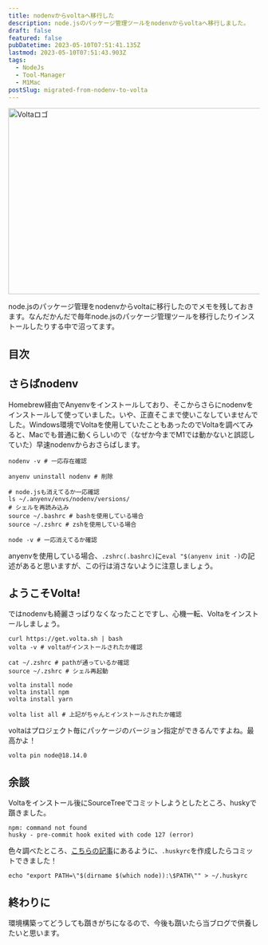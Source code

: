 ```yaml
---
title: nodenvからvoltaへ移行した
description: node.jsのパッケージ管理ツールをnodenvからvoltaへ移行しました。
draft: false
featured: false
pubDatetime: 2023-05-10T07:51:41.135Z
lastmod: 2023-05-10T07:51:43.903Z
tags:
  - NodeJs
  - Tool-Manager
  - M1Mac
postSlug: migrated-from-nodenv-to-volta
---
```


<img src="/assets/img/posts/volta_logo.png" title="Voltaロゴ" alt="Voltaロゴ" width="840" height="373" >

node.jsのパッケージ管理をnodenvからvoltaに移行したのでメモを残しておきます。なんだかんだで毎年node.jsのパッケージ管理ツールを移行したりインストールしたりする中で沼ってます。

## 目次

## さらばnodenv

Homebrew経由でAnyenvをインストールしており、そこからさらにnodenvをインストールして使っていました。いや、正直そこまで使いこなしていませんでした。Windows環境でVoltaを使用していたこともあったのでVoltaを調べてみると、Macでも普通に動くらしいので（なぜか今までM1では動かないと誤認していた）早速nodenvからおさらばします。

```shell
nodenv -v # 一応存在確認

anyenv uninstall nodenv # 削除

# node.jsも消えてるか一応確認
ls ~/.anyenv/envs/nodenv/versions/
# シェルを再読み込み
source ~/.bashrc # bashを使用している場合
source ~/.zshrc # zshを使用している場合

node -v # 一応消えてるか確認
```

anyenvを使用している場合、`.zshrc(.bashrc)`に`eval "$(anyenv init -)`の記述があると思いますが、この行は消さないように注意しましょう。

## ようこそVolta!

ではnodenvも綺麗さっぱりなくなったことですし、心機一転、Voltaをインストールしましょう。

```shell
curl https://get.volta.sh | bash
volta -v # voltaがインストールされたか確認

cat ~/.zshrc # pathが通っているか確認
source ~/.zshrc # シェル再起動

volta install node
volta install npm
volta install yarn

volta list all # 上記がちゃんとインストールされたか確認
```

voltaはプロジェクト毎にパッケージのバージョン指定ができるんですよね。最高かよ！

```shell
volta pin node@18.14.0
```

## 余談

Voltaをインストール後にSourceTreeでコミットしようとしたところ、huskyで躓きました。

```shell
npm: command not found
husky - pre-commit hook exited with code 127 (error)
```

色々調べたところ、[こちらの記事](https://qiita.com/mog_03/items/c46d1976e2c2d43f44bc)にあるように、`.huskyrc`を作成したらコミットできました！

```shell
echo "export PATH=\"$(dirname $(which node)):\$PATH\"" > ~/.huskyrc
```

## 終わりに

環境構築ってどうしても躓きがちになるので、今後も躓いたら当ブログで供養したいと思います。
